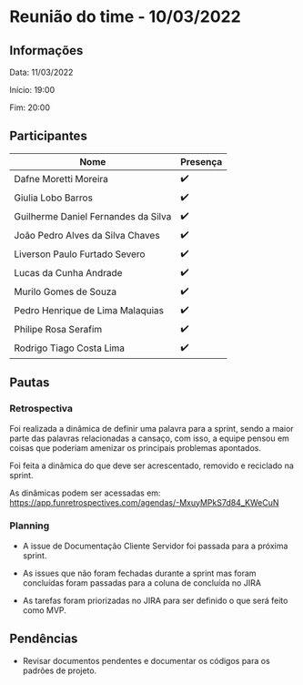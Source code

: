 # Reunião do time - 10/03/2022

## Informações

Data: 11/03/2022

Início: 19:00

Fim: 20:00

## Participantes

| Nome                                | Presença |
| ----------------------------------- | -------- |
| Dafne Moretti Moreira               | ✔️       |
| Giulia Lobo Barros                  | ✔️       |
| Guilherme Daniel Fernandes da Silva | ✔️       |
| João Pedro Alves da Silva Chaves    | ✔️       |
| Liverson Paulo Furtado Severo       | ✔️       |
| Lucas da Cunha Andrade              | ✔️       |
| Murilo Gomes de Souza               | ✔️       |
| Pedro Henrique de Lima Malaquias    | ✔️       |
| Philipe Rosa Serafim                | ✔️       |
| Rodrigo Tiago Costa Lima            | ✔️       |


## Pautas
### Retrospectiva 

Foi realizada a dinâmica de definir uma palavra para a sprint, sendo a maior parte das palavras relacionadas a cansaço, com isso, a equipe pensou em coisas que poderiam amenizar os principais problemas apontados.

Foi feita a dinâmica do que deve ser acrescentado, removido e reciclado na sprint.

As dinâmicas podem ser acessadas em: https://app.funretrospectives.com/agendas/-MxuyMPkS7d84_KWeCuN

### Planning 

* A issue de Documentação Cliente Servidor foi passada para a próxima sprint.

* As issues que não foram fechadas durante a sprint mas foram concluídas foram passadas para a coluna de concluída no JIRA

* As tarefas foram priorizadas no JIRA para ser definido o que será feito como MVP.

## Pendências

* Revisar documentos pendentes e documentar os códigos para os padrões de projeto.
